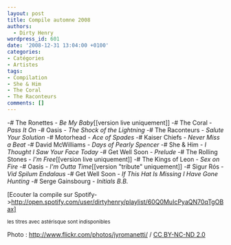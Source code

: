 ```yaml
---
layout: post
title: Compile automne 2008
authors:
  - Dirty Henry
wordpress_id: 601
date: '2008-12-31 13:04:00 +0100'
categories:
- Catégories
- Artistes
tags:
- Compilation
- She & Him
- The Coral
- The Raconteurs
comments: []
---
```

-# The Ronettes - *Be My Baby*[[version live uniquement]]
-# The Coral - *Pass It On*
-# Oasis - *The Shock of the Lightning*
-# The Raconteurs - *Salute Your Solution*
-# Motorhead - *Ace of Spades*
-# Kaiser Chiefs - *Never Miss a Beat*
-# David McWilliams - *Days of Pearly Spencer*
-# She & Him - *I Thought I Saw Your Face Today*
-# Get Well Soon - *Prelude*
-# The Rolling Stones - *I'm Free*[[version live uniquement]]
-# The Kings of Leon - *Sex on Fire*
-# Oasis - *I'm Outta Time*[[version "tribute" uniquement]]
-# Sigur Rós - *Vid Spilum Endalaus*
-# Get Well Soon - *If This Hat Is Missing I Have Gone Hunting*
-# Serge Gainsbourg - *Initials B.B.*

[Ecouter la compile sur Spotify->http://open.spotify.com/user/dirtyhenry/playlist/60Q0MuIcPyaQN70qTgOBax] 

<small>les titres avec astérisque sont indisponibles</small>

<div xmlns:cc="http://creativecommons.org/ns#" about="http://www.flickr.com/photos/jyromanetti/1617556219/">Photo : <a rel="cc:attributionURL" href="http://www.flickr.com/photos/jyromanetti/">http://www.flickr.com/photos/jyromanetti/</a> / <a rel="license" href="http://creativecommons.org/licenses/by-nc-nd/2.0/">CC BY-NC-ND 2.0</a></div>

